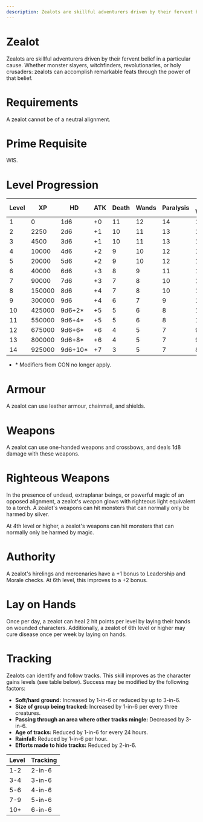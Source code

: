 ```yaml
---
description: Zealots are skillful adventurers driven by their fervent belief in a particular cause. Whether monster slayers, witchfinders, revolutionaries, or holy crusaders: zealots can accomplish remarkable feats through the power of that belief.
---
```


# Zealot

Zealots are skillful adventurers driven by their fervent belief in a particular cause. Whether monster slayers, witchfinders, revolutionaries, or holy crusaders: zealots can accomplish remarkable feats through the power of that belief.

# Requirements
A zealot cannot be of a neutral alignment.

# Prime Requisite
WIS.

# Level Progression
|Level|XP|HD|ATK|Death|Wands|Paralysis|Breath Weapon|Spells|
|---|---|---|---|---|---|---|---|---|
|1|0      |1d6|+0|11|12|14|16|15|
|2|2250   |2d6|+1|10|11|13|15|14|
|3|4500   |3d6|+1|10|11|13|15|14|
|4|10000  |4d6|+2|9|10|12|14|13|
|5|20000  |5d6|+2|9|10|12|14|13|
|6|40000  |6d6|+3|8|9|11|13|12|
|7|90000  |7d6|+3|7|8|10|12|11|
|8|150000 |8d6|+4|7|8|10|12|11|
|9|300000 |9d6|+4|6|7|9|11|10|
|10|425000|9d6+2*|+5|5|6|8|10|9|
|11|550000|9d6+4*|+5|5|6|8|10|9|
|12|675000|9d6+6*|+6|4|5|7|9|8|
|13|800000|9d6+8*|+6|4|5|7|9|8|
|14|925000|9d6+10*|+7|3|5|7|8|7|

- \* Modifiers from CON no longer apply. 

# Armour
A zealot can use leather armour, chainmail, and shields.

# Weapons
A zealot can use one-handed weapons and crossbows, and deals 1d8 damage with these weapons.

# Righteous Weapons
In the presence of undead, extraplanar beings, or powerful magic of an opposed alignment, a zealot's weapon glows with righteous light equivalent to a torch. A zealot's weapons can hit monsters that can normally only be harmed by silver.

At 4th level or higher, a zealot's weapons can hit monsters that can normally only be harmed by magic.

# Authority
A zealot's hirelings and mercenaries have a +1 bonus to Leadership and Morale checks. At 6th level, this improves to a +2 bonus.

# Lay on Hands
Once per day, a zealot can heal 2 hit points per level by laying their hands on wounded characters. Additionally, a zealot of 6th level or higher may cure disease once per week by laying on hands.

# Tracking
Zealots can identify and follow tracks. This skill improves as the character gains levels (see table below). Success may be modified by the following factors:

- **Soft/hard ground:** Increased by 1-in-6 or reduced by up to 3-in-6.
- **Size of group being tracked:** Increased by 1-in-6 per every three creatures.
- **Passing through an area where other tracks mingle:** Decreased by 3-in-6.
- **Age of tracks:** Reduced by 1-in-6 for every 24 hours.
- **Rainfall:** Reduced by 1-in-6 per hour.
- **Efforts made to hide tracks:** Reduced by 2-in-6.

| Level | Tracking |
| - | - |
| 1-2 | 2-in-6 |
| 3-4 | 3-in-6 |
| 5-6 | 4-in-6 |
| 7-9 | 5-in-6 |
| 10+ | 6-in-6 | 
